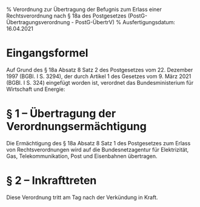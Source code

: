 % Verordnung zur Übertragung der Befugnis zum Erlass einer Rechtsverordnung nach § 18a des Postgesetzes  (PostG-Übertragungsverordnung - PostG-ÜbertrV)
% Ausfertigungsdatum: 16.04.2021
 
# Eingangsformel

Auf Grund des § 18a Absatz 8 Satz 2 des Postgesetzes vom 22. Dezember 1997 (BGBl. I S. 3294), der durch Artikel 1 des Gesetzes vom 9. März 2021 (BGBl. I S. 324) eingefügt worden ist, verordnet das Bundesministerium für Wirtschaft und Energie:

# § 1 – Übertragung der Verordnungsermächtigung

Die Ermächtigung des § 18a Absatz 8 Satz 1 des Postgesetzes zum Erlass von Rechtsverordnungen wird auf die Bundesnetzagentur für Elektrizität, Gas, Telekommunikation, Post und Eisenbahnen übertragen.

# § 2 – Inkrafttreten

Diese Verordnung tritt am Tag nach der Verkündung in Kraft.
